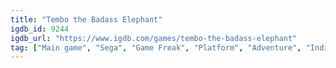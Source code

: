 ```yaml
---
title: "Tembo the Badass Elephant"
igdb_id: 9244
igdb_url: "https://www.igdb.com/games/tembo-the-badass-elephant"
tag: ["Main game", "Sega", "Game Freak", "Platform", "Adventure", "Indie", "Single player", "Side view", "Action", "Comedy"]
---
```


